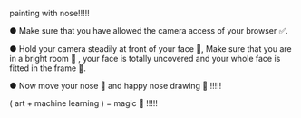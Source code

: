 painting with nose!!!!!

● Make sure that you have allowed the camera access of your browser ✅.

● Hold your camera steadily at front of your face 📸, Make sure that you are in a bright room 🔆 , your face is totally uncovered and your whole face is fitted in the frame 🤗.

● Now move your nose 👃 and happy nose drawing 🎨 !!!!!

( art + machine learning ) = magic 🎩 !!!!!
